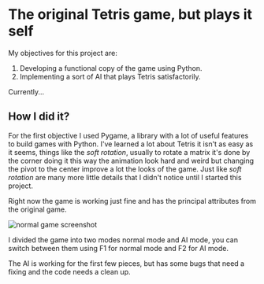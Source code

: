 
# The original Tetris game, but plays it self

My objectives for this project are:

1. Developing a functional copy of the game using Python.
2. Implementing a sort of AI that plays Tetris satisfactorily.

Currently...

## How I did it?

For the first objective I used Pygame, a library with a lot of useful features to build games with Python. I've learned a lot about Tetris it isn't as easy as it seems, things like the *soft rotation*, usually to rotate a matrix it's done by the corner doing it this way the animation look hard and weird but changing the pivot to the center improve a lot the looks of the game. Just like *soft rotation* are many more little details that I didn't notice until I started this project.

Right now the game is working just fine and has the principal attributes from the original game.

![normal game screenshot]()

I divided the game into two modes normal mode and AI mode, you can switch between them using F1 for normal mode and F2 for AI mode.

The AI is working for the first few pieces, but has some bugs that need a fixing and the code needs a clean up.
